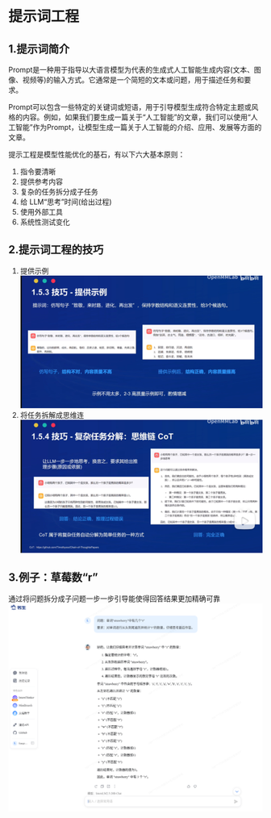 # 提示词工程

## 1.提示词简介
Prompt是一种用于指导以大语言模型为代表的生成式人工智能生成内容(文本、图像、视频等)的输入方式。它通常是一个简短的文本或问题，用于描述任务和要求。

Prompt可以包含一些特定的关键词或短语，用于引导模型生成符合特定主题或风格的内容。例如，如果我们要生成一篇关于“人工智能”的文章，我们可以使用“人工智能”作为Prompt，让模型生成一篇关于人工智能的介绍、应用、发展等方面的文章。


提示工程是模型性能优化的基石，有以下六大基本原则：
1. 指令要清晰
2. 提供参考内容
3. 复杂的任务拆分成子任务
4. 给 LLM“思考”时间(给出过程)
5. 使用外部工具
6. 系统性测试变化

## 2.提示词工程的技巧
1. 提供示例
    ![](2-1.png)
2. 将任务拆解成思维连
    ![](2-2.png)

## 3.例子：草莓数“r”
通过将问题拆分成子问题一步一步引导能使得回答结果更加精确可靠
![](3-1.png)